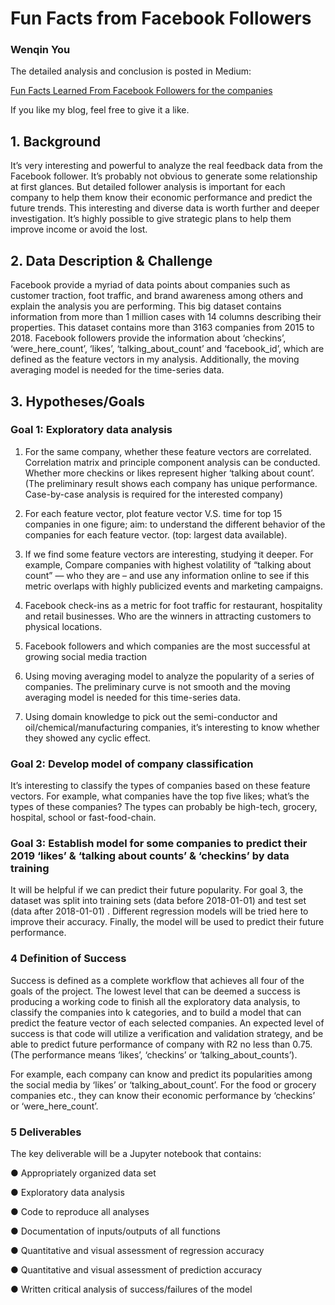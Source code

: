 
# Fun Facts from Facebook Followers
### Wenqin You

The detailed analysis and conclusion is posted in Medium: 

[Fun Facts Learned From Facebook Followers for the companies](https://medium.com/@wenqinyou223/fun-facts-learned-from-facebook-followers-for-the-companies-234492da602d)

If you like my blog, feel free to give it a like.

## 1. Background

It’s very interesting and powerful to analyze the real feedback data from the Facebook follower. It’s probably not obvious to generate some relationship at first glances. But detailed follower analysis is important for each company to help them know their economic performance and predict the future trends. This interesting and diverse data is worth further and deeper investigation. It’s highly possible to give strategic plans to help them improve income or avoid the lost. 

## 2. Data Description & Challenge

Facebook provide a myriad of data points about companies such as customer traction, foot traffic, and brand awareness among others and explain the analysis you are performing.
This big dataset contains information from more than 1 million cases with 14 columns describing their properties. This dataset contains more than 3163 companies from 2015 to 2018. Facebook followers provide the information about ‘checkins’, ‘were_here_count’, ‘likes’, ‘talking_about_count’ and ‘facebook_id’, which are defined as the feature vectors in my analysis. Additionally, the moving averaging model is needed for the time-series data. 

## 3. Hypotheses/Goals

### Goal 1: Exploratory data analysis

1.	For the same company, whether these feature vectors are correlated. Correlation matrix and principle component analysis can be conducted. Whether more checkins or likes represent higher ‘talking about count’. 
(The preliminary result shows each company has unique performance. Case-by-case analysis is required for the interested company)

2.	For each feature vector, plot feature vector V.S. time for top 15 companies in one figure; aim: to understand the different behavior of the companies for each feature vector. (top: largest data available). 

3.	If we find some feature vectors are interesting, studying it deeper. For example, Compare companies with highest volatility of “talking about count” — who they are – and use any information online to see if this metric overlaps with highly publicized events and marketing campaigns.

4.	Facebook check-ins as a metric for foot traffic for restaurant, hospitality and retail businesses. Who are the winners in attracting customers to physical locations.

5.	Facebook followers and which companies are the most successful at growing social media traction

6.	Using moving averaging model to analyze the popularity of a series of companies. The preliminary curve is not smooth and the moving averaging model is needed for this time-series data. 

7.	Using domain knowledge to pick out the semi-conductor and oil/chemical/manufacturing companies, it’s interesting to know whether they showed any cyclic effect. 

### Goal 2: Develop model of company classification

It’s interesting to classify the types of companies based on these feature vectors. For example, what companies have the top five likes; what’s the types of these companies? The types can probably be high-tech, grocery, hospital, school or fast-food-chain.

### Goal 3: Establish model for some companies to predict their 2019 ‘likes’ & ‘talking about counts’ & ‘checkins’ by data training

It will be helpful if we can predict their future popularity. For goal 3, the dataset was split into training sets (data before 2018-01-01) and test set (data after 2018-01-01) . Different regression models will be tried here to improve their accuracy. Finally, the model will be used to predict their future performance. 

### 4	Definition of Success

Success is defined as a complete workflow that achieves all four of the goals of the project. The lowest level that can be deemed a success is producing a working code to finish all the exploratory data analysis, to classify the companies into k categories, and to build a model that can predict the feature vector of each selected companies. An expected level of success is that code will utilize a verification and validation strategy, and be able to predict future performance of company with R2 no less than 0.75.  (The performance means ‘likes’, ‘checkins’ or ‘talking_about_counts’).  

For example, each company can know and predict its popularities among the social media by ‘likes’ or ‘talking_about_count’. For the food or grocery companies etc., they can know their economic performance by ‘checkins’ or ‘were_here_count’. 

### 5	Deliverables

The key deliverable will be a Jupyter notebook that contains:

●	Appropriately organized data set

●	Exploratory data analysis

●	Code to reproduce all analyses

●	Documentation of inputs/outputs of all functions

●	Quantitative and visual assessment of regression accuracy

●	Quantitative and visual assessment of prediction accuracy

●	Written critical analysis of success/failures of the model
